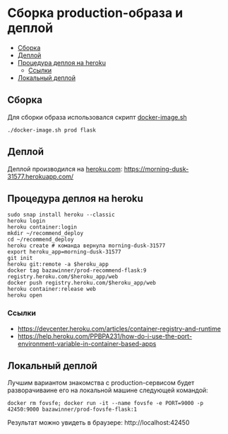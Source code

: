 # Сборка production-образа и деплой


<!-- vim-markdown-toc Redcarpet -->

* [Сборка](#сборка)
* [Деплой](#деплой)
* [Процедура деплоя на heroku](#процедура-деплоя-на-heroku)
    * [Ссылки](#ссылки)
* [Локальный деплой](#локальный-деплой)

<!-- vim-markdown-toc -->

## Сборка

Для сборки образа использовался скрипт [docker-image.sh](docker-image.sh)

```
./docker-image.sh prod flask
```

## Деплой 

Деплой производился на [heroku.com](https://heroku.com): https://morning-dusk-31577.herokuapp.com/ 

## Процедура деплоя на heroku

```
sudo snap install heroku --classic
heroku login
heroku container:login
mkdir ~/recommend_deploy
cd ~/recommend_deploy
heroku create # команда вернула morning-dusk-31577
export heroku_app=morning-dusk-31577
git init
heroku git:remote -a $heroku_app
docker tag bazawinner/prod-recommend-flask:9 registry.heroku.com/$heroku_app/web
docker push registry.heroku.com/$heroku_app/web
heroku container:release web
heroku open
```

### Ссылки 
- https://devcenter.heroku.com/articles/container-registry-and-runtime
- https://help.heroku.com/PPBPA231/how-do-i-use-the-port-environment-variable-in-container-based-apps

## Локальный деплой

Лучшим вариантом знакомства с production-сервисом будет разворачиваине его на локальной машине следующей командой:

```
docker rm fovsfe; docker run -it --name fovsfe -e PORT=9000 -p 42450:9000 bazawinner/prod-fovsfe-flask:1
```

Результат можно увидеть в браузере: http://localhost:42450



